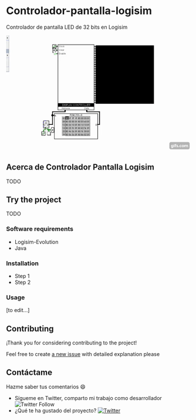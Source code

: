 # Controlador-pantalla-logisim
Controlador de pantalla LED de 32 bits en Logisim

![project spotlight image](.assets/spotlight.gif)

## Acerca de Controlador Pantalla Logisim

TODO

## Try the project

TODO

### Software requirements

- Logisim-Evolution
- Java

### Installation

* Step 1
* Step 2

### Usage

[to edit...]

## Contributing

¡Thank you for considering contributing to the project! 

Feel free to create [a new issue](https://github.com/lmendev/Controlador-pantalla-logisim/issues) with detailed explanation please

## Contáctame
Hazme saber tus comentarios 😄

- Sígueme en Twitter, comparto mi trabajo como desarrollador <img alt="Twitter Follow" src="https://img.shields.io/twitter/follow/Lmendev?style=social"> 
- ¿Qué te ha gustado del proyecto? <a href="https://twitter.com/intent/tweet?text=Hola @Lmendev acabo de ver tu proyecto &url=https%3A%2F%2Fgithub.com%2FLmendev%2FControlador-pantalla-logisim"><img alt="Twitter" src="https://img.shields.io/twitter/url?style=social&url=https%3A%2F%2Ftwitter.com%2FLmendev"></a>
